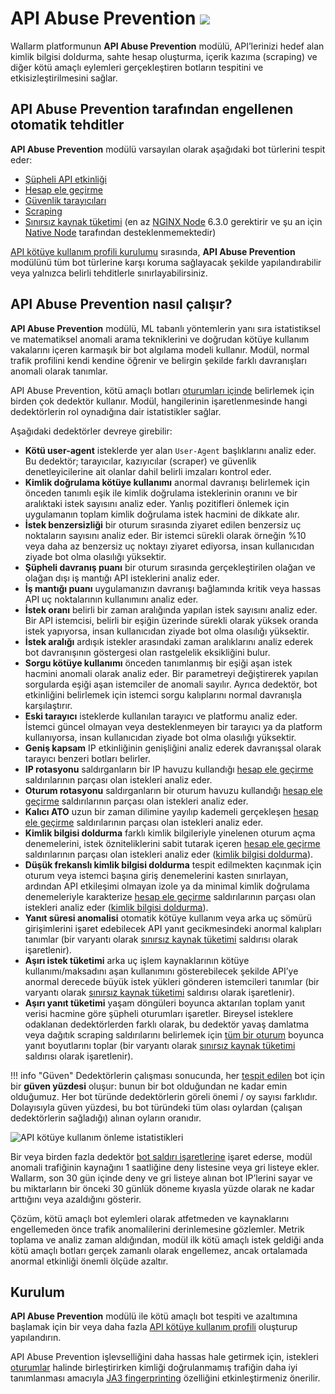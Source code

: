 # API Abuse Prevention <a href="../../about-wallarm/subscription-plans/#core-subscription-plans"><img src="../../images/api-security-tag.svg" style="border: none;"></a>

Wallarm platformunun **API Abuse Prevention** modülü, API’lerinizi hedef alan kimlik bilgisi doldurma, sahte hesap oluşturma, içerik kazıma (scraping) ve diğer kötü amaçlı eylemleri gerçekleştiren botların tespitini ve etkisizleştirilmesini sağlar.

## API Abuse Prevention tarafından engellenen otomatik tehditler

**API Abuse Prevention** modülü varsayılan olarak aşağıdaki bot türlerini tespit eder:

* [Şüpheli API etkinliği](../attacks-vulns-list.md#suspicious-api-activity)
* [Hesap ele geçirme](../attacks-vulns-list.md#account-takeover)
* [Güvenlik tarayıcıları](../attacks-vulns-list.md#security-crawlers)
* [Scraping](../attacks-vulns-list.md#scraping)
* [Sınırsız kaynak tüketimi](../attacks-vulns-list.md#unrestricted-resource-consumption) (en az [NGINX Node](../installation/nginx-native-node-internals.md#nginx-node) 6.3.0 gerektirir ve şu an için [Native Node](../installation/nginx-native-node-internals.md#native-node) tarafından desteklenmemektedir)

[API kötüye kullanım profili kurulumu](../api-abuse-prevention/setup.md#creating-profiles) sırasında, **API Abuse Prevention** modülünü tüm bot türlerine karşı koruma sağlayacak şekilde yapılandırabilir veya yalnızca belirli tehditlerle sınırlayabilirsiniz.

## API Abuse Prevention nasıl çalışır?

**API Abuse Prevention** modülü, ML tabanlı yöntemlerin yanı sıra istatistiksel ve matematiksel anomali arama tekniklerini ve doğrudan kötüye kullanım vakalarını içeren karmaşık bir bot algılama modeli kullanır. Modül, normal trafik profilini kendi kendine öğrenir ve belirgin şekilde farklı davranışları anomali olarak tanımlar.

API Abuse Prevention, kötü amaçlı botları [oturumları içinde](../api-sessions/overview.md#api-sessions-and-api-abuse-prevention) belirlemek için birden çok dedektör kullanır. Modül, hangilerinin işaretlenmesinde hangi dedektörlerin rol oynadığına dair istatistikler sağlar.

Aşağıdaki dedektörler devreye girebilir:

* **Kötü user-agent** isteklerde yer alan `User-Agent` başlıklarını analiz eder. Bu dedektör; tarayıcılar, kazıyıcılar (scraper) ve güvenlik denetleyicilerine ait olanlar dahil belirli imzaları kontrol eder.
* **Kimlik doğrulama kötüye kullanımı** anormal davranışı belirlemek için önceden tanımlı eşik ile kimlik doğrulama isteklerinin oranını ve bir aralıktaki istek sayısını analiz eder. Yanlış pozitifleri önlemek için uygulamanın toplam kimlik doğrulama istek hacmini de dikkate alır.
* **İstek benzersizliği** bir oturum sırasında ziyaret edilen benzersiz uç noktaların sayısını analiz eder. Bir istemci sürekli olarak örneğin %10 veya daha az benzersiz uç noktayı ziyaret ediyorsa, insan kullanıcıdan ziyade bot olma olasılığı yüksektir.
* **Şüpheli davranış puanı** bir oturum sırasında gerçekleştirilen olağan ve olağan dışı iş mantığı API isteklerini analiz eder.
* **İş mantığı puanı** uygulamanızın davranışı bağlamında kritik veya hassas API uç noktalarının kullanımını analiz eder.
* **İstek oranı** belirli bir zaman aralığında yapılan istek sayısını analiz eder. Bir API istemcisi, belirli bir eşiğin üzerinde sürekli olarak yüksek oranda istek yapıyorsa, insan kullanıcıdan ziyade bot olma olasılığı yüksektir.
* **İstek aralığı** ardışık istekler arasındaki zaman aralıklarını analiz ederek bot davranışının göstergesi olan rastgelelik eksikliğini bulur.
* **Sorgu kötüye kullanımı** önceden tanımlanmış bir eşiği aşan istek hacmini anomali olarak analiz eder. Bir parametreyi değiştirerek yapılan sorgularda eşiği aşan istemciler de anomali sayılır. Ayrıca dedektör, bot etkinliğini belirlemek için istemci sorgu kalıplarını normal davranışla karşılaştırır.
* **Eski tarayıcı** isteklerde kullanılan tarayıcı ve platformu analiz eder. İstemci güncel olmayan veya desteklenmeyen bir tarayıcı ya da platform kullanıyorsa, insan kullanıcıdan ziyade bot olma olasılığı yüksektir.
* **Geniş kapsam** IP etkinliğinin genişliğini analiz ederek davranışsal olarak tarayıcı benzeri botları belirler.
* **IP rotasyonu** saldırganların bir IP havuzu kullandığı [hesap ele geçirme](../attacks-vulns-list.md#account-takeover) saldırılarının parçası olan istekleri analiz eder.
* **Oturum rotasyonu** saldırganların bir oturum havuzu kullandığı [hesap ele geçirme](../attacks-vulns-list.md#account-takeover) saldırılarının parçası olan istekleri analiz eder.
* **Kalıcı ATO** uzun bir zaman dilimine yayılıp kademeli gerçekleşen [hesap ele geçirme](../attacks-vulns-list.md#account-takeover) saldırılarının parçası olan istekleri analiz eder.
* **Kimlik bilgisi doldurma** farklı kimlik bilgileriyle yinelenen oturum açma denemelerini, istek özniteliklerini sabit tutarak içeren [hesap ele geçirme](../attacks-vulns-list.md#account-takeover) saldırılarının parçası olan istekleri analiz eder ([kimlik bilgisi doldurma](../attacks-vulns-list.md#credential-stuffing)).
* **Düşük frekanslı kimlik bilgisi doldurma** tespit edilmekten kaçınmak için oturum veya istemci başına giriş denemelerini kasten sınırlayan, ardından API etkileşimi olmayan izole ya da minimal kimlik doğrulama denemeleriyle karakterize [hesap ele geçirme](../attacks-vulns-list.md#account-takeover) saldırılarının parçası olan istekleri analiz eder ([kimlik bilgisi doldurma](../attacks-vulns-list.md#credential-stuffing)).
* **Yanıt süresi anomalisi** otomatik kötüye kullanım veya arka uç sömürü girişimlerini işaret edebilecek API yanıt gecikmesindeki anormal kalıpları tanımlar (bir varyantı olarak [sınırsız kaynak tüketimi](../attacks-vulns-list.md#unrestricted-resource-consumption) saldırısı olarak işaretlenir).
* **Aşırı istek tüketimi** arka uç işlem kaynaklarının kötüye kullanımı/maksadını aşan kullanımını gösterebilecek şekilde API’ye anormal derecede büyük istek yükleri gönderen istemcileri tanımlar (bir varyantı olarak [sınırsız kaynak tüketimi](../attacks-vulns-list.md#unrestricted-resource-consumption) saldırısı olarak işaretlenir).
* **Aşırı yanıt tüketimi** yaşam döngüleri boyunca aktarılan toplam yanıt verisi hacmine göre şüpheli oturumları işaretler. Bireysel isteklere odaklanan dedektörlerden farklı olarak, bu dedektör yavaş damlatma veya dağıtık scraping saldırılarını belirlemek için [tüm bir oturum](../api-sessions/overview.md) boyunca yanıt boyutlarını toplar (bir varyantı olarak [sınırsız kaynak tüketimi](../attacks-vulns-list.md#unrestricted-resource-consumption) saldırısı olarak işaretlenir).

!!! info "Güven"
    Dedektörlerin çalışması sonucunda, her [tespit edilen](../api-abuse-prevention/exploring-bots.md) bot için bir **güven yüzdesi** oluşur: bunun bir bot olduğundan ne kadar emin olduğumuz. Her bot türünde dedektörlerin göreli önemi / oy sayısı farklıdır. Dolayısıyla güven yüzdesi, bu bot türündeki tüm olası oylardan (çalışan dedektörlerin sağladığı) alınan oyların oranıdır.

![API kötüye kullanım önleme istatistikleri](../images/about-wallarm-waf/abi-abuse-prevention/api-abuse-prevention-statistics-detectors.png)

Bir veya birden fazla dedektör [bot saldırı işaretlerine](#automated-threats-blocked-by-api-abuse-prevention) işaret ederse, modül anomali trafiğinin kaynağını 1 saatliğine deny listesine veya gri listeye ekler. Wallarm, son 30 gün içinde deny ve gri listeye alınan bot IP’lerini sayar ve bu miktarların bir önceki 30 günlük döneme kıyasla yüzde olarak ne kadar arttığını veya azaldığını gösterir.

Çözüm, kötü amaçlı bot eylemleri olarak atfetmeden ve kaynaklarını engellemeden önce trafik anomalilerini derinlemesine gözlemler. Metrik toplama ve analiz zaman aldığından, modül ilk kötü amaçlı istek geldiği anda kötü amaçlı botları gerçek zamanlı olarak engellemez, ancak ortalamada anormal etkinliği önemli ölçüde azaltır.

## Kurulum

**API Abuse Prevention** modülü ile kötü amaçlı bot tespiti ve azaltımına başlamak için bir veya daha fazla [API kötüye kullanım profili](../api-abuse-prevention/setup.md#creating-profiles) oluşturup yapılandırın.

API Abuse Prevention işlevselliğini daha hassas hale getirmek için, istekleri [oturumlar](../api-sessions/overview.md) halinde birleştirirken kimliği doğrulanmamış trafiğin daha iyi tanımlanması amacıyla [JA3 fingerprinting](../admin-en/enabling-ja3.md) özelliğini etkinleştirmeniz önerilir.